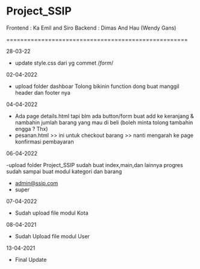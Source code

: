 # Project_SSIP
Frontend : Ka Emil and Siro
Backend : Dimas And Hau (Wendy Gans)

====================================================

28-03-22
- update style.css dari yg commet /*form*/

02-04-2022
- upload folder dashboar
Tolong bikinin function dong buat manggil header dan footer nya

04-04-2022

- Ada page details.html tapi blm ada button/form buat add ke keranjang & nambahin jumlah barang yang mau di beli (boleh minta tolong tambahin engga ? Thx)
- pesanan.html >> ini untuk checkout barang >> nanti mengarah ke page konfirmasi pembayaran

06-04-2022

-upload folder Project_SSIP
sudah buat index,main,dan lainnya
progres sudah sampai buat modul kategori dan barang 

- admin@ssip.com
- super

07-04-2022
- Sudah upload file modul Kota

08-04-2021
- Sudah Upload file modul User

13-04-2021
- Final Update
